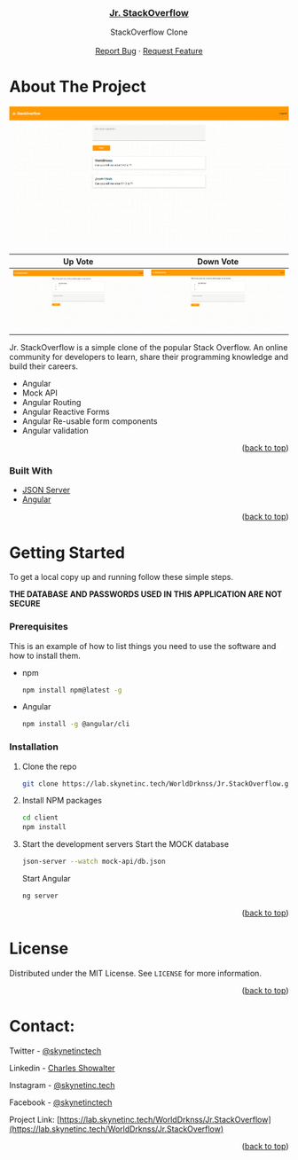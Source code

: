 <div id="top"></div>

<!-- PROJECT LOGO -->
<br />
<div align="center">

<a href="https://lab.skynetinc.tech/WorldDrknss/Jr.StackOverflow"><h3 align="center">Jr. StackOverflow</h3></a>

  <p align="center">
    StackOverflow Clone
    <br />
    <br />
    <a href="https://lab.skynetinc.tech/WorldDrknss/Jr.StackOverflow/issues">Report Bug</a>
    ·
    <a href="https://lab.skynetinc.tech/WorldDrknss/Jr.StackOverflow/issues">Request Feature</a>
  </p>
</div>

<!-- ABOUT THE PROJECT -->
# About The Project

[![Product Name Screen Shot][product-screenshot]](https://lab.skynetinc.tech/WorldDrknss/Jr.StackOverflow)

| Up Vote      | Down Vote |
| ----------- | ----------- |
| ![Up Vote](images/upvote.png) | ![Down Vote](images/downvote.png)     |

Jr. StackOverflow is a simple clone of the popular Stack Overflow. An online community for developers to learn, share their programming knowledge and build their careers.

* Angular
* Mock API
* Angular Routing
* Angular Reactive Forms
* Angular Re-usable form components
* Angular validation

<p align="right">(<a href="#top">back to top</a>)</p>



### Built With

* [JSON Server](https://www.npmjs.com/package/json-server)
* [Angular](https://angular.io/)

<p align="right">(<a href="#top">back to top</a>)</p>



<!-- GETTING STARTED -->
# Getting Started

To get a local copy up and running follow these simple steps.

**THE DATABASE AND PASSWORDS USED IN THIS APPLICATION ARE NOT SECURE**

### Prerequisites

This is an example of how to list things you need to use the software and how to install them.

* npm
  ```sh
  npm install npm@latest -g
  ```
* Angular
  ```sh
  npm install -g @angular/cli
  ```

### Installation

1. Clone the repo
   ```sh
   git clone https://lab.skynetinc.tech/WorldDrknss/Jr.StackOverflow.git
   ```
2. Install NPM packages
   ```sh
   cd client
   npm install
   ```
3.  Start the development servers
    Start the MOCK database
    ```sh
    json-server --watch mock-api/db.json
    ```
    Start Angular
    ```sh
    ng server
    ```

<p align="right">(<a href="#top">back to top</a>)</p>

<!-- LICENSE -->
# License

Distributed under the MIT License. See `LICENSE` for more information.

<p align="right">(<a href="#top">back to top</a>)</p>



<!-- CONTACT -->
# Contact:

Twitter - [@skynetinctech](https://twitter.com/skynetinctech)

Linkedin - [Charles Showalter](https://linkedin.com/in/charles-showalter)

Instagram - [@skynetinc.tech](https://twitter.com/skynetinc.tech)

Facebook - [@skynetinctech](https://facebook.com/skynetinctech)

Project Link: [https://lab.skynetinc.tech/WorldDrknss/Jr.StackOverflow](https://lab.skynetinc.tech/WorldDrknss/Jr.StackOverflow)

<p align="right">(<a href="#top">back to top</a>)</p>


<!-- MARKDOWN LINKS & IMAGES -->
<!-- https://www.markdownguide.org/basic-syntax/#reference-style-links -->
[twitter-shield]: https://img.shields.io/twitter/follow/skynetinctech?style=for-the-badge
[twitter-url]: https://twitter.com/skynetinctech
[linkedin-shield]: https://img.shields.io/badge/-LinkedIn-black.svg?style=for-the-badge&logo=linkedin&colorB=555
[linkedin-url]: https://linkedin.com/company/skynetinc
[product-screenshot]: images/home.png